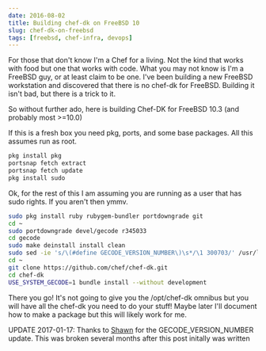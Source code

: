 ```yaml
---
date: 2016-08-02
title: Building chef-dk on FreeBSD 10
slug: chef-dk-on-freebsd
tags: [freebsd, chef-infra, devops]
---
```


For those that don't know I'm a Chef for a living. Not the kind that works with food but one that works with code.
What you may not know is I'm a FreeBSD guy, or at least claim to be one.
I've been building a new FreeBSD workstation and discovered that there is no chef-dk for FreeBSD.
Building it isn't bad, but there is a trick to it.

So without further ado, here is building Chef-DK for FreeBSD 10.3 (and probably most >=10.0)

If this is a fresh box you need pkg, ports, and some base packages.
All this assumes run as root.

```bash
pkg install pkg
portsnap fetch extract
portsnap fetch update
pkg install sudo
```

Ok, for the rest of this I am assuming you are running as a user that has sudo rights.
If you aren't then ymmv.

```bash
sudo pkg install ruby rubygem-bundler portdowngrade git
cd ~
sudo portdowngrade devel/gecode r345033
cd gecode
sudo make deinstall install clean
sudo sed -ie 's/\(#define GECODE_VERSION_NUMBER\)\s*/\1 300703/' /usr/local/include/gecode/support/config.hpp
cd ~
git clone https://github.com/chef/chef-dk.git
cd chef-dk
USE_SYSTEM_GECODE=1 bundle install --without development
```

There you go! It's not going to give you the /opt/chef-dk omnibus but you will have all the chef-dk you need to do your stuff!
Maybe later I'll document how to make a package but this will likely work for me.

UPDATE 2017-01-17: Thanks to [Shawn](https://shawnwilsher.com/) for the GECODE_VERSION_NUMBER update. This was broken several months after this post initally was written
